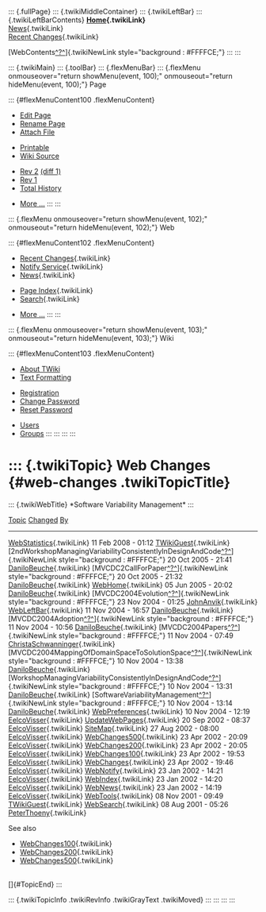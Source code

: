 ::: {.fullPage}
::: {.twikiMiddleContainer}
::: {.twikiLeftBar}
::: {.twikiLeftBarContents}
**[Home](WebHome){.twikiLink}**\
[News](WebNews){.twikiLink}\
[Recent Changes](WebChanges){.twikiLink}

[WebContents[^?^](http://www.program-transformation.org/edit/Variability/WebContents?topicparent=Variability.WebChanges)]{.twikiNewLink
style="background : #FFFFCE;"}
:::
:::

::: {.twikiMain}
::: {.toolBar}
::: {.flexMenuBar}
::: {.flexMenu onmouseover="return showMenu(event, 100);" onmouseout="return hideMenu(event, 100);"}
Page

::: {#flexMenuContent100 .flexMenuContent}
-   [Edit
    Page](http://www.program-transformation.org/edit/Variability/WebChanges?t=1536827703)
-   [Rename
    Page](http://www.program-transformation.org/rename/Variability/WebChanges)
-   [Attach
    File](http://www.program-transformation.org/attach/Variability/WebChanges)

<!-- -->

-   [Printable](http://www.program-transformation.org/view/Variability/WebChanges?skin=print.pattern)
-   [Wiki
    Source](http://www.program-transformation.org/view/Variability/WebChanges?skin=text&raw=on&contenttype=text/plain)

<!-- -->

-   [Rev
    2](http://www.program-transformation.org/view/Variability/WebChanges?rev=1.2)
    [(diff 1)](http://www.program-transformation.org/rdiff/Variability/WebChanges?rev1=1.2&rev2=1.1)
-   [Rev
    1](http://www.program-transformation.org/view/Variability/WebChanges?rev=1.1)
-   [Total
    History](http://www.program-transformation.org/rdiff/Variability/WebChanges)

<!-- -->

-   [More
    \...](http://www.program-transformation.org/oops/Variability/WebChanges?template=oopsmore&param1=1.2&param2=1.2)
:::
:::

::: {.flexMenu onmouseover="return showMenu(event, 102);" onmouseout="return hideMenu(event, 102);"}
Web

::: {#flexMenuContent102 .flexMenuContent}
-   [Recent Changes](WebChanges){.twikiLink}
-   [Notify Service](WebNotify){.twikiLink}
-   [News](WebNews){.twikiLink}

<!-- -->

-   [Page Index](WebIndex){.twikiLink}
-   [Search](WebSearch){.twikiLink}

<!-- -->

-   [More
    \...](http://www.program-transformation.org/oops/Variability/WebChanges?template=oopsmore&param1=1.2&param2=1.2)
:::
:::

::: {.flexMenu onmouseover="return showMenu(event, 103);" onmouseout="return hideMenu(event, 103);"}
Wiki

::: {#flexMenuContent103 .flexMenuContent}
-   [About
    TWiki](http://www.program-transformation.org/view/TWiki/WebHome)
-   [Text
    Formatting](http://www.program-transformation.org/view/TWiki/TextFormattingRules)

<!-- -->

-   [Registration](http://www.program-transformation.org/view/TWiki/TWikiRegistration)
-   [Change
    Password](http://www.program-transformation.org/view/TWiki/ChangePassword)
-   [Reset
    Password](http://www.program-transformation.org/view/TWiki/ResetPassword)

<!-- -->

-   [Users](http://www.program-transformation.org/view/Main/TWikiUsers)
-   [Groups](http://www.program-transformation.org/view/Main/TWikiGroups)
:::
:::
:::
:::

::: {.twikiTopic}
Web Changes {#web-changes .twikiTopicTitle}
===========

::: {.twikiWebTitle}
\*Software Variability Management\*
:::

  [Topic](WebChanges@sortcol=0&table=1&up=0#sorted_table "Sort by this column")                                                                                                                                                                                 [Changed](WebChanges@sortcol=1&table=1&up=0#sorted_table "Sort by this column")   [By](WebChanges@sortcol=2&table=1&up=0#sorted_table "Sort by this column")
  ------------------------------------------------------------------------------------------------------------------------------------------------------------------------------------------------------------------------------------------------------------- --------------------------------------------------------------------------------- ----------------------------------------------------------------------------
  [WebStatistics](../Main/WebStatistics){.twikiLink}                                                                                                                                                                                                            11 Feb 2008 - 01:12                                                               [TWikiGuest](../Main/TWikiGuest){.twikiLink}
  [2ndWorkshopManagingVariabilityConsistentlyInDesignAndCode[^?^](http://www.program-transformation.org/edit/Main/2ndWorkshopManagingVariabilityConsistentlyInDesignAndCode?topicparent=Variability.WebChanges)]{.twikiNewLink style="background : #FFFFCE;"}   20 Oct 2005 - 21:41                                                               [DaniloBeuche](../Main/DaniloBeuche){.twikiLink}
  [MVCDC2CallForPaper[^?^](http://www.program-transformation.org/edit/Main/MVCDC2CallForPaper?topicparent=Variability.WebChanges)]{.twikiNewLink style="background : #FFFFCE;"}                                                                                 20 Oct 2005 - 21:32                                                               [DaniloBeuche](../Main/DaniloBeuche){.twikiLink}
  [WebHome](../Main/WebHome){.twikiLink}                                                                                                                                                                                                                        05 Jun 2005 - 20:02                                                               [DaniloBeuche](../Main/DaniloBeuche){.twikiLink}
  [MVCDC2004Evolution[^?^](http://www.program-transformation.org/edit/Main/MVCDC2004Evolution?topicparent=Variability.WebChanges)]{.twikiNewLink style="background : #FFFFCE;"}                                                                                 23 Nov 2004 - 01:25                                                               [JohnAnvik](../Main/JohnAnvik){.twikiLink}
  [WebLeftBar](../Main/WebLeftBar){.twikiLink}                                                                                                                                                                                                                  11 Nov 2004 - 16:57                                                               [DaniloBeuche](../Main/DaniloBeuche){.twikiLink}
  [MVCDC2004Adoption[^?^](http://www.program-transformation.org/edit/Main/MVCDC2004Adoption?topicparent=Variability.WebChanges)]{.twikiNewLink style="background : #FFFFCE;"}                                                                                   11 Nov 2004 - 10:56                                                               [DaniloBeuche](../Main/DaniloBeuche){.twikiLink}
  [MVCDC2004Papers[^?^](http://www.program-transformation.org/edit/Main/MVCDC2004Papers?topicparent=Variability.WebChanges)]{.twikiNewLink style="background : #FFFFCE;"}                                                                                       11 Nov 2004 - 07:49                                                               [ChristaSchwanninger](../Main/ChristaSchwanninger){.twikiLink}
  [MVCDC2004MappingOfDomainSpaceToSolutionSpace[^?^](http://www.program-transformation.org/edit/Main/MVCDC2004MappingOfDomainSpaceToSolutionSpace?topicparent=Variability.WebChanges)]{.twikiNewLink style="background : #FFFFCE;"}                             10 Nov 2004 - 13:38                                                               [DaniloBeuche](../Main/DaniloBeuche){.twikiLink}
  [WorkshopManagingVariabilityConsistentlyInDesignAndCode[^?^](http://www.program-transformation.org/edit/Main/WorkshopManagingVariabilityConsistentlyInDesignAndCode?topicparent=Variability.WebChanges)]{.twikiNewLink style="background : #FFFFCE;"}         10 Nov 2004 - 13:31                                                               [DaniloBeuche](../Main/DaniloBeuche){.twikiLink}
  [SoftwareVariabilityManagement[^?^](http://www.program-transformation.org/edit/Main/SoftwareVariabilityManagement?topicparent=Variability.WebChanges)]{.twikiNewLink style="background : #FFFFCE;"}                                                           10 Nov 2004 - 13:14                                                               [DaniloBeuche](../Main/DaniloBeuche){.twikiLink}
  [WebPreferences](../Main/WebPreferences){.twikiLink}                                                                                                                                                                                                          10 Nov 2004 - 12:19                                                               [EelcoVisser](../Main/EelcoVisser){.twikiLink}
  [UpdateWebPages](../Main/UpdateWebPages){.twikiLink}                                                                                                                                                                                                          20 Sep 2002 - 08:37                                                               [EelcoVisser](../Main/EelcoVisser){.twikiLink}
  [SiteMap](../Main/SiteMap){.twikiLink}                                                                                                                                                                                                                        27 Aug 2002 - 08:00                                                               [EelcoVisser](../Main/EelcoVisser){.twikiLink}
  [WebChanges500](../Main/WebChanges500){.twikiLink}                                                                                                                                                                                                            23 Apr 2002 - 20:09                                                               [EelcoVisser](../Main/EelcoVisser){.twikiLink}
  [WebChanges200](../Main/WebChanges200){.twikiLink}                                                                                                                                                                                                            23 Apr 2002 - 20:05                                                               [EelcoVisser](../Main/EelcoVisser){.twikiLink}
  [WebChanges100](../Main/WebChanges100){.twikiLink}                                                                                                                                                                                                            23 Apr 2002 - 19:53                                                               [EelcoVisser](../Main/EelcoVisser){.twikiLink}
  [WebChanges](../Main/WebChanges){.twikiLink}                                                                                                                                                                                                                  23 Apr 2002 - 19:46                                                               [EelcoVisser](../Main/EelcoVisser){.twikiLink}
  [WebNotify](../Main/WebNotify){.twikiLink}                                                                                                                                                                                                                    23 Jan 2002 - 14:21                                                               [EelcoVisser](../Main/EelcoVisser){.twikiLink}
  [WebIndex](../Main/WebIndex){.twikiLink}                                                                                                                                                                                                                      23 Jan 2002 - 14:20                                                               [EelcoVisser](../Main/EelcoVisser){.twikiLink}
  [WebNews](../Main/WebNews){.twikiLink}                                                                                                                                                                                                                        23 Jan 2002 - 14:19                                                               [EelcoVisser](../Main/EelcoVisser){.twikiLink}
  [WebTools](../Main/WebTools){.twikiLink}                                                                                                                                                                                                                      08 Nov 2001 - 09:49                                                               [TWikiGuest](../Main/TWikiGuest){.twikiLink}
  [WebSearch](../Main/WebSearch){.twikiLink}                                                                                                                                                                                                                    08 Aug 2001 - 05:26                                                               [PeterThoeny](../Main/PeterThoeny){.twikiLink}

See also

-   [WebChanges100](../Main/WebChanges100){.twikiLink}
-   [WebChanges200](../Main/WebChanges200){.twikiLink}
-   [WebChanges500](../Main/WebChanges500){.twikiLink}

\
[]{#TopicEnd}
:::

::: {.twikiTopicInfo .twikiRevInfo .twikiGrayText .twikiMoved}
:::
:::
:::
:::
